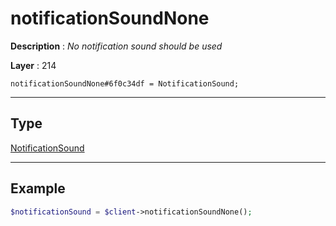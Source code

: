# notificationSoundNone

**Description** : *No notification sound should be used*

**Layer** : 214

```tl
notificationSoundNone#6f0c34df = NotificationSound;
```

---

## Type

[NotificationSound](type/NotificationSound)

---

## Example

```php
$notificationSound = $client->notificationSoundNone();
```